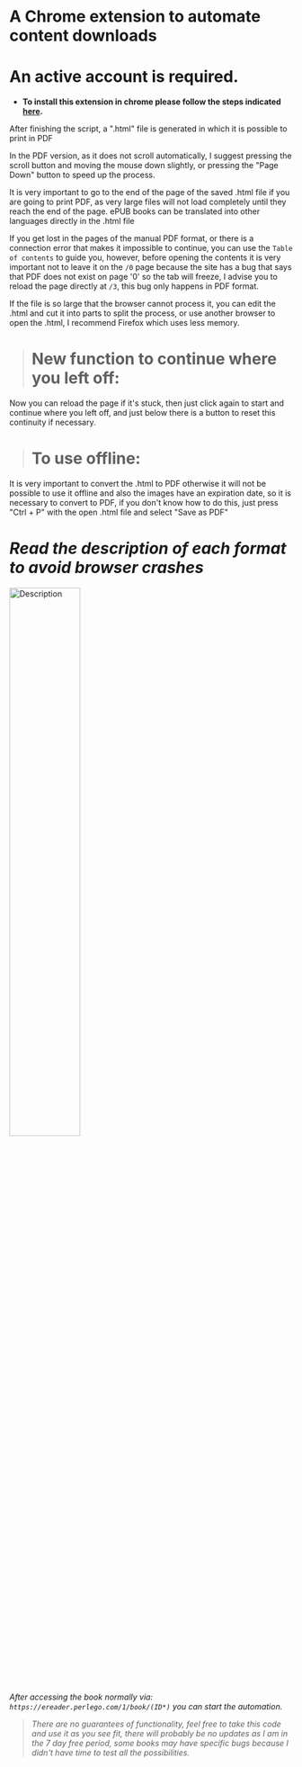 # A Chrome extension to automate content downloads

# An active account is required.

-  **To install this extension in chrome please follow the steps indicated [here](https://dev.to/ben/how-to-install-chrome-extensions-manually-from-github-1612).**

After finishing the script, a ".html" file is generated in which it is possible to print in PDF

In the PDF version, as it does not scroll automatically, I suggest pressing the scroll button and moving the mouse down slightly, or pressing the "Page Down" button to speed up the process.

It is very important to go to the end of the page of the saved .html file if you are going to print PDF, as very large files will not load completely until they reach the end of the page. ePUB books can be translated into other languages directly in the .html file

If you get lost in the pages of the manual PDF format, or there is a connection error that makes it impossible to continue, you can use the `Table of contents` to guide you, however, before opening the contents it is very important not to leave it on the `/0` page because the site has a bug that says that PDF does not exist on page '0' so the tab will freeze, I advise you to reload the page directly at `/3`, this bug only happens in PDF format.

If the file is so large that the browser cannot process it, you can edit the .html and cut it into parts to split the process, or use another browser to open the .html, I recommend Firefox which uses less memory.

> # New function to continue where you left off:
Now you can reload the page if it's stuck, then just click again to start and continue where you left off, and just below there is a button to reset this continuity if necessary.

> # To use offline:
It is very important to convert the .html to PDF otherwise it will not be possible to use it offline and also the images have an expiration date, so it is necessary to convert to PDF, if you don't know how to do this, just press "Ctrl + P" with the open .html file and select "Save as PDF"

# *Read the description of each format to avoid browser crashes*
<p align="start">
<img src="https://github.com/GladistonXD/perlego-download/assets/50533550/bfed5fbc-2122-4ab8-b948-e64619ad9b7d" alt="Description" width="50%" height="50%"/>
</p>

*After accessing the book normally via: `https://ereader.perlego.com/1/book/(ID*)` you can start the automation.*

>*There are no guarantees of functionality, feel free to take this code and use it as you see fit, there will probably be no updates as I am in the 7 day free period, some books may have specific bugs because I didn't have time to test all the possibilities.*
